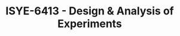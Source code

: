 ---
layout: course
title: ISYE-6413 - Design & Analysis of Experiments
aliases: 
course_id: ISYE-6413
permalink: /ISYE-6413/
avg_difficulty: 0
avg_rating: 0
avg_workload: 0
type: course_page
---